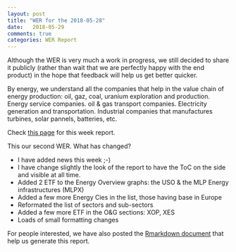 ```yaml
---
layout: post
title: "WER for the 2018-05-28"
date:   2018-05-29
comments: true
categories: WER Report
---
```


Although the WER is very much a work in progress, we still decided to share it publicly (rather than wait that we are perfectly happy with the end product) in the hope that feedback will help us get better quicker.  

By energy, we understand all the companies that help in the value chain of energy production: oil, gaz, coal, uranium exploration and production. Energy service companies. oil & gas transport companies. Electricity generation and transportation. Industrial companies that manufactures turbines, solar pannels, batteries, etc.

Check [this page](https://fderyckel.github.io/WER/reports/WER_2018_05_28.html) for this week report.  

This our second WER.  What has changed? 

* I have added news this week ;-)
* I have change slightly the look of the report to have the ToC on the side and visible at all time. 
* Added 2 ETF to the Energy Overview graphs: the USO & the MLP Energy infrastructures (MLPX)
* Added a few more Energy Cies in the list, those having base in Europe 
* Reformated the list of sectors and sub-sectors
* Added a few more ETF in the O&G sections: XOP, XES
* Loads of small formatting changes


For people interested, we have also posted the [Rmarkdown document](https://fderyckel.github.io/WER/WER_V01.Rmd) that help us generate this report.  
